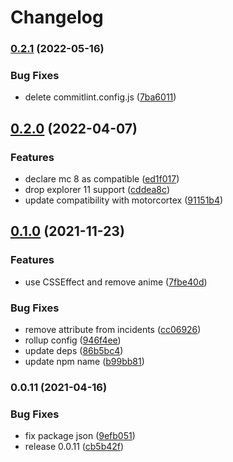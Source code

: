 # Changelog

### [0.2.1](https://github.com/donkeyclip/motorcortex-backgrounds/compare/v0.2.0...v0.2.1) (2022-05-16)


### Bug Fixes

* delete commitlint.config.js ([7ba6011](https://github.com/donkeyclip/motorcortex-backgrounds/commit/7ba60116a7cd87aea875ec20f6b7f220fed67c89))

## [0.2.0](https://github.com/donkeyclip/motorcortex-backgrounds/compare/v0.1.0...v0.2.0) (2022-04-07)


### Features

* declare mc 8 as compatible ([ed1f017](https://github.com/donkeyclip/motorcortex-backgrounds/commit/ed1f0173c2d9de941a9767cc2109017dc67b5874))
* drop explorer 11 support ([cddea8c](https://github.com/donkeyclip/motorcortex-backgrounds/commit/cddea8cf6c2b5777930a0c478ad045736af5f498))
* update compatibility with motorcortex ([91151b4](https://github.com/donkeyclip/motorcortex-backgrounds/commit/91151b44172a951514af16e99620b0282d8a67e1))

## [0.1.0](https://www.github.com/donkeyclip/motorcortex-backgrounds/compare/v0.0.11...v0.1.0) (2021-11-23)


### Features

* use CSSEffect and remove anime ([7fbe40d](https://www.github.com/donkeyclip/motorcortex-backgrounds/commit/7fbe40dcde89fcbd46ff794e3021d6fca59df18a))


### Bug Fixes

* remove attribute from incidents ([cc06926](https://www.github.com/donkeyclip/motorcortex-backgrounds/commit/cc06926ca585fc9a437e00584bb44e6074ccf871))
* rollup config ([946f4ee](https://www.github.com/donkeyclip/motorcortex-backgrounds/commit/946f4ee7f3e9fcba5ac7a566c89a30d61b4b09c2))
* update deps ([86b5bc4](https://www.github.com/donkeyclip/motorcortex-backgrounds/commit/86b5bc49f88c1af1f4341b379a916e1003bb730a))
* update npm name ([b99bb81](https://www.github.com/donkeyclip/motorcortex-backgrounds/commit/b99bb81da635360935d1b50464a89ad4e1653452))

### 0.0.11 (2021-04-16)


### Bug Fixes

* fix package json ([9efb051](https://www.github.com/kissmybutton/motorcortex-backgrounds/commit/9efb051322bd579b615a59bea13007720f003765))
* release 0.0.11 ([cb5b42f](https://www.github.com/kissmybutton/motorcortex-backgrounds/commit/cb5b42faa8af1312bc4d6e89b5198097f8dae798))
